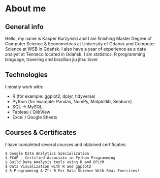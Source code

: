 # About me

## General info
Hello, my name is Kasper Kurzyński and I am finishing Master Degree of Computer Science & Econometrics at University of Gdańsk and Computer Science at WSB in Gdańsk. 
I also have a year of experience as a data analyst at Tenneco located in Gdańsk. I am statistics, R programming language, traveling and brazilian jiu jitsu lover.

## Technologies
I mostly work with:
* R (for example: ggplot2, dplyr, tidyverse)
* Python (for example: Pandas, NumPy, Matplotlib, Seaborn)
* SQL -> MySQL
* Tableau / QlikView
* Excel / Google Sheets

## Courses & Certificates 
I have completed several courses and obtained certificates:

```
$ Google Data Analytics Specialization
$ PCAP - Certified Associate in Python Programming
$ Build Data Analysis tools using R and DPLYR
$ Data Visualization with R and ggplot2
$ R Programming A-Z™: R For Data Science With Real Exercises!
```
